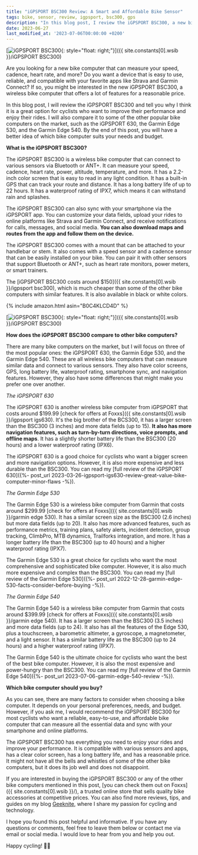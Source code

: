 ```yaml
---
title: "iGPSPORT BSC300 Review: A Smart and Affordable Bike Sensor"
tags: bike, sensor, review, igpsport, bsc300, gps
description: "In this blog post, I review the iGPSPORT BSC300, a new bike sensor that can measure speed, cadence and power. I compare it to other alternatives and show you why it's a great choice for cyclists who want to improve their performance and track their data."
date: 2023-06-27
last_modified_at: '2023-07-06T00:00:00 +0200'
---
```


[![iGPSPORT BSC300](https://i.imgur.com/RdcQNVvm.png){: style="float: right;"}]({{ site.constants[0].wsib }}/iGPSPORT BSC300)

Are you looking for a new bike computer that can measure your speed, cadence, heart rate, and more? Do you want a device that is easy to use, reliable, and compatible with your favorite apps like Strava and Garmin Connect? If so, you might be interested in the new iGPSPORT BSC300, a wireless bike computer that offers a lot of features for a reasonable price.

In this blog post, I will review the iGPSPORT BSC300 and tell you why I think it is a great option for cyclists who want to improve their performance and enjoy their rides. I will also compare it to some of the other popular bike computers on the market, such as the iGPSPORT 630, the Garmin Edge 530, and the Garmin Edge 540. By the end of this post, you will have a better idea of which bike computer suits your needs and budget.

**What is the iGPSPORT BSC300?**

The iGPSPORT BSC300 is a wireless bike computer that can connect to various sensors via Bluetooth or ANT+. It can measure your speed, cadence, heart rate, power, altitude, temperature, and more. It has a 2.2-inch color screen that is easy to read in any light condition. It has a built-in GPS that can track your route and distance. It has a long battery life of up to 22 hours. It has a waterproof rating of IPX7, which means it can withstand rain and splashes.

The iGPSPORT BSC300 can also sync with your smartphone via the iGPSPORT app. You can customize your data fields, upload your rides to online platforms like Strava and Garmin Connect, and receive notifications for calls, messages, and social media. **You can also download maps and routes from the app and follow them on the device.**

The iGPSPORT BSC300 comes with a mount that can be attached to your handlebar or stem. It also comes with a speed sensor and a cadence sensor that can be easily installed on your bike. You can pair it with other sensors that support Bluetooth or ANT+, such as heart rate monitors, power meters, or smart trainers.

The [iGPSPORT BSC300 costs around $150]({{ site.constants[0].wsib }}/igpsport bsc300), which is much cheaper than some of the other bike computers with similar features. It is also available in black or white colors.

{% include amazon.html asin="B0C4KLCD4D" %}

<!-- <iframe sandbox="allow-popups allow-scripts allow-modals allow-forms allow-same-origin" style="width:120px;height:240px;" marginwidth="0" marginheight="0" scrolling="no" frameborder="0" src="//ws-na.amazon-adsystem.com/widgets/q?ServiceVersion=20070822&OneJS=1&Operation=GetAdHtml&MarketPlace=US&source=ss&ref=as_ss_li_til&ad_type=product_link&tracking_id={{ site.constants[0].amazon_com }}&language=en_US&marketplace=amazon&region=US&placement=B0C4KLCD4D&asins=B0C4KLCD4D&linkId=e2944192652a539e2235e93b197f2bc4&show_border=false&link_opens_in_new_window=true"></iframe>
<iframe sandbox="allow-popups allow-scripts allow-modals allow-forms allow-same-origin" style="width:120px;height:240px;" marginwidth="0" marginheight="0" scrolling="no" frameborder="0" src="//ws-eu.amazon-adsystem.com/widgets/q?ServiceVersion=20070822&OneJS=1&Operation=GetAdHtml&MarketPlace=GB&source=ss&ref=as_ss_li_til&ad_type=product_link&tracking_id={{ site.constants[0].amazon_uk }}&language=en_GB&marketplace=amazon&region=GB&placement=B0C4KLCD4D&asins=B0C4KLCD4D&linkId=8e46911618aa6585d566d30de9831efa&show_border=false&link_opens_in_new_window=true"></iframe>
<iframe sandbox="allow-popups allow-scripts allow-modals allow-forms allow-same-origin" style="width:120px;height:240px;" marginwidth="0" marginheight="0" scrolling="no" frameborder="0" src="//ws-eu.amazon-adsystem.com/widgets/q?ServiceVersion=20070822&OneJS=1&Operation=GetAdHtml&MarketPlace=DE&source=ss&ref=as_ss_li_til&ad_type=product_link&tracking_id={{ site.constants[0].amazon_de }}&language=de_DE&marketplace=amazon&region=DE&placement=B0C4KLCD4D&asins=B0C4KLCD4D&linkId=93db1e98db32673248af289a3ec385f2&show_border=false&link_opens_in_new_window=true"></iframe>
<iframe sandbox="allow-popups allow-scripts allow-modals allow-forms allow-same-origin" style="width:120px;height:240px;" marginwidth="0" marginheight="0" scrolling="no" frameborder="0" src="//ws-eu.amazon-adsystem.com/widgets/q?ServiceVersion=20070822&OneJS=1&Operation=GetAdHtml&MarketPlace=FR&source=ss&ref=as_ss_li_til&ad_type=product_link&tracking_id={{ site.constants[0].amazon_es }}&marketplace=amazon&region=ES&placement=B0C4KLCD4D&asins=B0C4KLCD4D&linkId=a3a141b54f2ae3dd847eb7b2de87d2b3&show_border=false&link_opens_in_new_window=true"></iframe>
<iframe sandbox="allow-popups allow-scripts allow-modals allow-forms allow-same-origin" style="width:120px;height:240px;" marginwidth="0" marginheight="0" scrolling="no" frameborder="0" src="//ws-eu.amazon-adsystem.com/widgets/q?ServiceVersion=20070822&OneJS=1&Operation=GetAdHtml&MarketPlace=FR&source=ss&ref=as_ss_li_til&ad_type=product_link&tracking_id={{ site.constants[0].amazon_fr }}&marketplace=amazon&region=FR&placement=B0C4KLCD4D&asins=B0C4KLCD4D&linkId=a3a141b54f2ae3dd847eb7b2de87d2b3&show_border=false&link_opens_in_new_window=true"></iframe>
<iframe sandbox="allow-popups allow-scripts allow-modals allow-forms allow-same-origin" style="width:120px;height:240px;" marginwidth="0" marginheight="0" scrolling="no" frameborder="0" src="//rcm-eu.amazon-adsystem.com/e/cm?lt1=_blank&bc1=000000&IS2=1&bg1=FFFFFF&fc1=000000&lc1=0000FF&t={{ site.constants[0].amazon_it }}&language=it_IT&o=29&p=8&l=as4&m=amazon&f=ifr&ref=as_ss_li_til&asins=B0C4KLCD4D&linkId=ca628b634f3b039acb014ba2c4f3e8c0"></iframe> -->


[![iGPSPORT BSC300](https://i.imgur.com/OoctZWAm.png){: style="float: right;"}]({{ site.constants[0].wsib }}/iGPSPORT BSC300)

**How does the iGPSPORT BSC300 compare to other bike computers?**

There are many bike computers on the market, but I will focus on three of the most popular ones: the iGPSPORT 630, the Garmin Edge 530, and the Garmin Edge 540. These are all wireless bike computers that can measure similar data and connect to various sensors. They also have color screens, GPS, long battery life, waterproof rating, smartphone sync, and navigation features. However, they also have some differences that might make you prefer one over another.

*The iGPSPORT 630*

The iGPSPORT 630 is another wireless bike computer from iGPSPORT that costs around $199.99 [check for offers at Foxxs]({{ site.constants[0].wsib }}/igpsport igs630). It's the big brother of the BCS300, it has a larger screen than the BSC300 (3 inches) and more data fields (up to 15). **It also has more navigation features, such as turn-by-turn directions, voice prompts, and offline maps**. It has a slightly shorter battery life than the BSC300 (20 hours) and a lower waterproof rating (IPX6).

The iGPSPORT 630 is a good choice for cyclists who want a bigger screen and more navigation options. However, it is also more expensive and less durable than the BSC300. You can read my [full review of the iGPSPORT 630]({%- post_url 2023-03-26-igpsport-igs630-review-great-value-bike-computer-minor-flaws -%}).

*The Garmin Edge 530*

The Garmin Edge 530 is a wireless bike computer from Garmin that costs around $299.99 [check for offers at Foxxs]({{ site.constants[0].wsib }}/garmin edge 530). It has a similar screen size as the BSC300 (2.6 inches) but more data fields (up to 20). It also has more advanced features, such as performance metrics, training plans, safety alerts, incident detection, group tracking, ClimbPro, MTB dynamics, Trailforks integration, and more. It has a longer battery life than the BSC300 (up to 40 hours) and a higher waterproof rating (IPX7).

The Garmin Edge 530 is a great choice for cyclists who want the most comprehensive and sophisticated bike computer. However, it is also much more expensive and complex than the BSC300. You can read my [full review of the Garmin Edge 530]({%- post_url 2022-12-28-garmin-edge-530-facts-consider-before-buying -%}).

*The Garmin Edge 540*

The Garmin Edge 540 is a wireless bike computer from Garmin that costs around $399.99 [check for offers at Foxxs]({{ site.constants[0].wsib }}/garmin edge 540). It has a larger screen than the BSC300 (3.5 inches) and more data fields (up to 24). It also has all the features of the Edge 530, plus a touchscreen, a barometric altimeter, a gyroscope, a magnetometer, and a light sensor. It has a similar battery life as the BSC300 (up to 24 hours) and a higher waterproof rating (IPX7).

The Garmin Edge 540 is the ultimate choice for cyclists who want the best of the best bike computer. However, it is also the most expensive and power-hungry than the BSC300. You can read my [full review of the Garmin Edge 540]({%- post_url 2023-07-06-garmin-edge-540-review -%}).

**Which bike computer should you buy?**

As you can see, there are many factors to consider when choosing a bike computer. It depends on your personal preferences, needs, and budget. However, if you ask me, I would recommend the iGPSPORT BSC300 for most cyclists who want a reliable, easy-to-use, and affordable bike computer that can measure all the essential data and sync with your smartphone and online platforms.

The iGPSPORT BSC300 has everything you need to enjoy your rides and improve your performance. It is compatible with various sensors and apps, has a clear color screen, has a long battery life, and has a reasonable price. It might not have all the bells and whistles of some of the other bike computers, but it does its job well and does not disappoint.

If you are interested in buying the iGPSPORT BSC300 or any of the other bike computers mentioned in this post, [you can check them out on Foxxs]({{ site.constants[0].wsib }}/), a trusted online store that sells quality bike accessories at competitive prices. You can also find more reviews, tips, and guides on my blog [Geeknite](https://geeknite.github.io/), where I share my passion for cycling and technology.

I hope you found this post helpful and informative. If you have any questions or comments, feel free to leave them below or contact me via email or social media. I would love to hear from you and help you out.

Happy cycling! 🚴‍♂️
